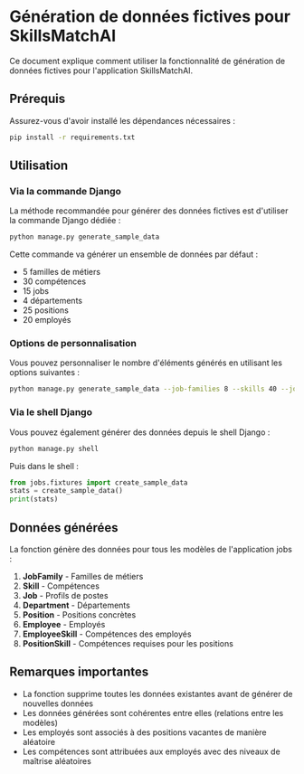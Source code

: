# Génération de données fictives pour SkillsMatchAI

Ce document explique comment utiliser la fonctionnalité de génération de données fictives pour l'application SkillsMatchAI.

## Prérequis

Assurez-vous d'avoir installé les dépendances nécessaires :

```bash
pip install -r requirements.txt
```

## Utilisation

### Via la commande Django

La méthode recommandée pour générer des données fictives est d'utiliser la commande Django dédiée :

```bash
python manage.py generate_sample_data
```

Cette commande va générer un ensemble de données par défaut :
- 5 familles de métiers
- 30 compétences
- 15 jobs
- 4 départements
- 25 positions
- 20 employés

### Options de personnalisation

Vous pouvez personnaliser le nombre d'éléments générés en utilisant les options suivantes :

```bash
python manage.py generate_sample_data --job-families 8 --skills 40 --jobs 20 --departments 6 --positions 30 --employees 25
```

### Via le shell Django

Vous pouvez également générer des données depuis le shell Django :

```bash
python manage.py shell
```

Puis dans le shell :

```python
from jobs.fixtures import create_sample_data
stats = create_sample_data()
print(stats)
```

## Données générées

La fonction génère des données pour tous les modèles de l'application jobs :

1. **JobFamily** - Familles de métiers
2. **Skill** - Compétences
3. **Job** - Profils de postes
4. **Department** - Départements
5. **Position** - Positions concrètes
6. **Employee** - Employés
7. **EmployeeSkill** - Compétences des employés
8. **PositionSkill** - Compétences requises pour les positions

## Remarques importantes

- La fonction supprime toutes les données existantes avant de générer de nouvelles données
- Les données générées sont cohérentes entre elles (relations entre les modèles)
- Les employés sont associés à des positions vacantes de manière aléatoire
- Les compétences sont attribuées aux employés avec des niveaux de maîtrise aléatoires 